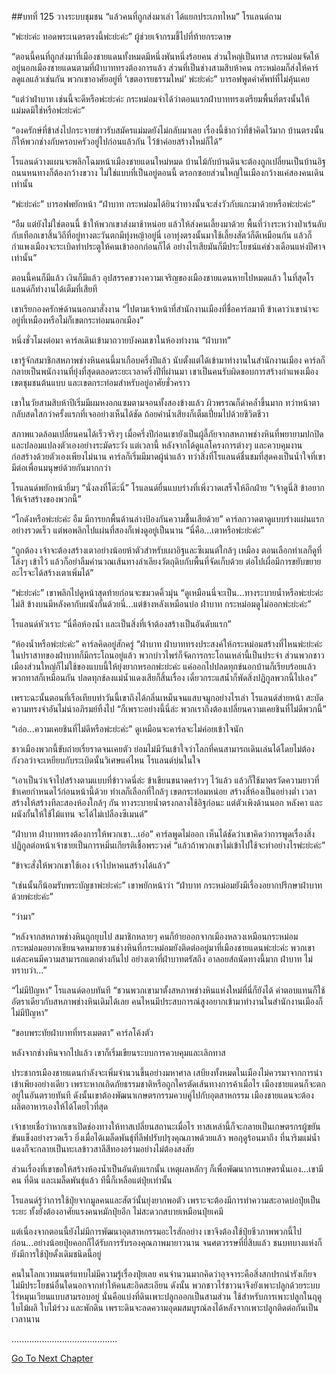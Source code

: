 ##บทที่ 125 วางระบบชุมชน
“แล้วคนที่ถูกส่งมาเล่า ได้แยกประเภทไหม” โรแลนด์ถาม


“พ่ะย่ะค่ะ ทอดพระเนตรตรงนี้พ่ะย่ะค่ะ” ผู้ช่วยเจ้ากรมชี้ไปที่ท้ายกระดาษ


“ตอนนี้คนที่ถูกส่งมาที่เมืองชายแดนทั้งหมดมีหนึ่งพันหนึ่งร้อยคน ส่วนใหญ่เป็นทาส กระหม่อมจัดให้อยู่นอกเมืองชายแดนตามที่ฝ่าบาททรงต้องการแล้ว ส่วนที่เป็นช่างสามสิบห้าคน กระหม่อมก็ส่งให้คาร์ลดูแลแล้วเช่นกัน พวกเขาอาศัยอยู่ที่ ‘เขตอารยธรรมใหม่’ พ่ะย่ะค่ะ” บารอฟพูดคำศัพท์ที่ไม่คุ้นเคย


“แต่ว่าฝ่าบาท เช่นนี้จะดีหรือพ่ะย่ะค่ะ กระหม่อมจำได้ว่าตอนแรกฝ่าบาททรงเตรียมพื้นที่ตรงนั้นให้แม่มดมิใช่หรือพ่ะย่ะค่ะ”


“องครักษ์ที่ข้าส่งไปกระจายข่าวรับสมัครแม่มดยังไม่กลับมาเลย เรื่องนี้ช้ากว่าที่ข้าคิดไว้มาก บ้านตรงนั้นก็ให้พวกช่างกับครอบครัวอยู่ไปก่อนแล้วกัน ไว้ข้าค่อยสร้างใหม่ก็ได้”


โรแลนด์วางแผนจะพลิกโฉมหน้าเมืองชายแดนใหม่หมด บ้านไม้กับบ้านดินจะต้องถูกเปลี่ยนเป็นบ้านอิฐ ถนนหนทางก็ต้องกว้างขวาง ไม่ใช่แบบที่เป็นอยู่ตอนนี้ ตรอกซอยส่วนใหญ่ในเมืองกว้างแค่สองคนเดินเท่านั้น


“พ่ะย่ะค่ะ” บารอฟพยักหน้า “ฝ่าบาท กระหม่อมได้ยินว่าทางนั้นจะส่งวัวกับแกะมาด้วยหรือพ่ะย่ะค่ะ”


“อืม แต่ยังไม่ใช่ตอนนี้ ข้าให้พวกเขาส่งมาช้าหน่อย แล้วให้ส่งคนเลี้ยงมาด้วย พื้นที่ว่างระหว่างป่าเร้นลับกับเทือกเขาสิ้นวิถีที่อยู่ทางตะวันตกมีทุ่งหญ้าอยู่นี่ เอาทุ่งตรงนั้นมาใช้เลี้ยงสัตว์ก็ดีเหมือนกัน แล้วก็กำแพงเมืองจะระเบิดทำประตูให้คนเข้าออกก่อนก็ได้ อย่างไรเสียมันก็มีประโยชน์แค่ช่วงเดือนแห่งปีศาจเท่านั้น”


ตอนนี้คนก็มีแล้ว เงินก็มีแล้ว อุปสรรคขวางความเจริญของเมืองชายแดนหายไปหมดแล้ว ในที่สุดโรแลนด์ก็ทำงานได้เต็มที่เสียที


เขาเรียกองครักษ์ด้านนอกมาสั่งงาน “ไปตามเจ้าหน้าที่สำนักงานเมืองที่ชื่อคาร์ลมาที ข้าเดาว่าเขาน่าจะอยู่ที่เหมืองหรือไม่ก็เขตกระท่อมนอกเมือง”


หนึ่งชั่วโมงต่อมา คาร์ลเดินเข้ามาถวายบังคมเขาในห้องทำงาน “ฝ่าบาท”


เขารู้จักสมาชิกสหภาพช่างหินคนนี้มาเกือบครึ่งปีแล้ว นับตั้งแต่ได้เข้ามาทำงานในสำนักงานเมือง คาร์ลก็กลายเป็นพนักงานที่ยุ่งที่สุดตลอดระยะเวลาครึ่งปีที่ผ่านมา เขาเป็นคนรับผิดชอบการสร้างกำแพงเมือง เขตชุมชนต้นแบบ และเขตกระท่อมสำหรับอยู่อาศัยชั่วคราว


เขาในวัยสามสิบห้าปีเริ่มมีผมหงอกแซมตามจอนทั้งสองข้างแล้ว ผิวพรรณก็ดำคล้ำขึ้นมาก ทว่าหน้าตากลับสดใสกว่าครั้งแรกที่เจออย่างเห็นได้ชัด ถ้อยคำน้ำเสียงก็เต็มเปี่ยมไปด้วยชีวิตชีวา


สภาพแวดล้อมเปลี่ยนคนได้เร็วจริงๆ เมื่อครึ่งปีก่อนเขายังเป็นผู้ลี้ภัยจากสหภาพช่างหินที่พยายามปกปิดและปลอมแปลงตัวเองอย่างระมัดระวัง แต่เวลานี้ หลังจากได้ดูแลโครงการต่างๆ และควบคุมงานก่อสร้างด้วยตัวเองเพียงไม่นาน คาร์ลก็เริ่มมีมาดผู้นำแล้ว ทว่าสิ่งที่โรแลนด์ชื่นชมที่สุดคงเป็นน้ำใจที่เขามีต่อเพื่อนมนุษย์ด้วยกันมากกว่า


โรแลนด์พยักหน้ายิ้มๆ “นั่งลงที่โต๊ะนี่” โรแลนด์ยื่นแบบร่างที่เพิ่งวาดเสร็จให้อีกฝ่าย “เจ้าดูนี่สิ ข้าอยากให้เจ้าสร้างของพวกนี้”


“โกดังหรือพ่ะย่ะค่ะ อืม มีการยกพื้นด้านล่างป้องกันความชื้นเสียด้วย” คาร์ลกวาดตาดูแบบร่างแผ่นแรกอย่างรวดเร็ว แต่พอพลิกไปแผ่นที่สองก็เพ่งดูอยู่เป็นนาน “นี่คือ...เตาหรือพ่ะย่ะค่ะ”


“ถูกต้อง เจ้าจะต้องสร้างเตาอย่างน้อยห้าตัวสำหรับเผาอิฐและซีเมนต์ใกล้ๆ เหมือง ตอนเลือกทำเลก็ดูที่โล่งๆ เข้าไว้ แล้วก็อย่าลืมคำนวณเส้นทางลำเลียงวัตถุดิบกับพื้นที่จัดเก็บด้วย ต่อไปเผื่อมีการขยับขยายอะไรจะได้สร้างเตาเพิ่มได้”


“พ่ะย่ะค่ะ” เขาพลิกไปดูหน้าสุดท้ายก่อนจะขมวดคิ้วมุ่น “ดูเหมือนนี่จะเป็น...ทางระบายน้ำหรือพ่ะย่ะค่ะ ไม่สิ ข้างบนมีหลังคากับผนังกั้นด้วยนี่...แต่ข้างหลังเหมือนบ่อ ฝ่าบาท กระหม่อมดูไม่ออกพ่ะย่ะค่ะ”


โรแลนด์หัวเราะ “นี่คือห้องน้ำ และเป็นสิ่งที่เจ้าต้องสร้างเป็นอันดับแรก”


“ห้องน้ำหรือพ่ะย่ะค่ะ” คาร์ลคิดอยู่สักครู่ “ฝ่าบาท ฝ่าบาททรงประสงค์ให้กระหม่อมสร้างที่ไหนพ่ะย่ะค่ะ ในปราสาทของฝ่าบาทก็มีกระโถนอยู่แล้ว พวกบ่าวไพร่ก็จัดการกระโถนเหล่านี้เป็นประจำ ส่วนพวกชาวเมืองส่วนใหญ่ก็ไม่ใช้ของแบบนี้ให้ยุ่งยากหรอกพ่ะย่ะค่ะ แค่ออกไปปลดทุกข์นอกบ้านก็เรียบร้อยแล้ว พวกทาสก็เหมือนกัน ปลดทุกข์ลงแม่น้ำแดงเสียก็สิ้นเรื่อง เดี๋ยวกระแสน้ำก็พัดสิ่งปฏิกูลพวกนี้ไปเอง”


เพราะฉะนั้นตอนที่เรือเทียบท่าวันนี้เขาถึงได้กลิ่นเหม็นจนแสบจมูกอย่างไรเล่า โรแลนด์ส่ายหน้า สะบัดความทรงจำอันไม่น่าอภิรมย์ทิ้งไป “ก็เพราะอย่างนี้นี่ล่ะ พวกเราถึงต้องเปลี่ยนความเคยชินที่ไม่ดีพวกนี้”


“เอ่อ...ความเคยชินที่ไม่ดีหรือพ่ะย่ะค่ะ” ดูเหมือนจะคาร์ลจะไม่ค่อยเข้าใจนัก


ชาวเมืองพวกนี้ขับถ่ายเรี่ยราดจนเคยตัว ย่อมไม่มีวันเข้าใจว่าโลกที่คนสามารถเดินเล่นได้โดยไม่ต้องกังวลว่าจะเหยียบกับระเบิดนั้นวิเศษแค่ไหน โรแลนด์บ่นในใจ


“เอาเป็นว่าเจ้าไปสร้างตามแบบที่ข้าวาดนี่ล่ะ ข้าเขียนขนาดคร่าวๆ ไว้แล้ว แล้วก็ใช้มาตรวัดความยาวที่ข้าเคยกำหนดไว้ก่อนหน้านี้ด้วย ทำเลก็เลือกที่ใกล้ๆ เขตกระท่อมหน่อย สร้างสี่ห้องเป็นอย่างต่ำ เวลาสร้างให้สร้างทีละสองห้องใกล้ๆ กัน ทางระบายน้ำตรงกลางใช้อิฐก่อนะ แต่ตัวเพิงด้านนอก หลังคา และผนังกั้นให้ใช้ไม้แทน จะได้ไม่เปลืองซีเมนต์”


“ฝ่าบาท ฝ่าบาททรงต้องการให้พวกเขา...เอ่อ” คาร์ลพูดไม่ออก เห็นได้ชัดว่าเขาคิดว่าการพูดเรื่องสิ่งปฏิกูลต่อหน้าเจ้าชายเป็นการหมิ่นเกียรติเชื้อพระวงศ์ “แล้วถ้าพวกเขาไม่เข้าไปใช้จะทำอย่างไรพ่ะย่ะค่ะ”


“ข้าจะสั่งให้พวกเขาใช้เอง เจ้าไปหาคนสร้างได้แล้ว”


“เช่นนั้นก็น้อมรับพระบัญชาพ่ะย่ะค่ะ” เขาพยักหน้าว่า “ฝ่าบาท กระหม่อมยังมีเรื่องอยากปรึกษาฝ่าบาทด้วยพ่ะย่ะค่ะ”


“ว่ามา”


“หลังจากสหภาพช่างหินถูกยุบไป สมาชิกหลายๆ คนก็ย้ายออกจากเมืองหลวงเหมือนกระหม่อม กระหม่อมอยากเขียนจดหมายชวนช่างหินที่กระหม่อมยังติดต่ออยู่มาที่เมืองชายแดนพ่ะย่ะค่ะ พวกเขาแต่ละคนมีความสามารถแตกต่างกันไป อย่างเตาที่ฝ่าบาทตรัสถึง อาลอยส์ถนัดทางนี้มาก ฝ่าบาท ไม่ทราบว่า...”


“ไม่มีปัญหา” โรแลนด์ตอบทันที “ชวนพวกเขามาตั้งสหภาพช่างหินแห่งใหม่ที่นี่ก็ยังได้ ค่าตอบแทนก็ใช้อัตราเดียวกับสหภาพช่างหินเดิมได้เลย คนไหนมีประสบการณ์สูงอยากเข้ามาทำงานในสำนักงานเมืองก็ไม่มีปัญหา”


“ขอบพระทัยฝ่าบาทที่ทรงเมตตา” คาร์ลโค้งตัว


หลังจากช่างหินจากไปแล้ว เขาก็เริ่มเขียนระบบการควบคุมและเลิกทาส


ประชากรเมืองชายแดนกำลังจะเพิ่มจำนวนขึ้นอย่างมหาศาล เสบียงทั้งหมดในเมืองไม่ควรมาจากการนำเข้าเพียงอย่างเดียว เพราะหากเกิดภัยธรรมชาติหรือถูกใครตัดเส้นทางการค้าเมื่อไร เมืองชายแดนก็จะตกอยู่ในอันตรายทันที ดังนั้นเขาต้องพัฒนาเกษตรกรรมควบคู่ไปกับอุตสาหกรรม เมืองชายแดนจะต้องผลิตอาหารเองให้ได้โดยไวที่สุด


เจ้าชายเชื่อว่าหากเขาเปิดช่องทางให้ทาสเปลี่ยนสถานะเมื่อไร ทาสเหล่านี้ก็จะกลายเป็นเกษตรกรผู้ขยันขันแข็งอย่างรวดเร็ว ยิ่งเมื่อได้เมล็ดพันธุ์ที่ลีฟปรับปรุงคุณภาพด้วยแล้ว พอฤดูร้อนมาถึง ที่นาริมแม่น้ำแดงก็จะกลายเป็นทะเลข้าวสาลีสีทองอร่ามอย่างไม่ต้องสงสัย


ส่วนเรื่องที่เขาขอให้สร้างห้องน้ำเป็นอันดับแรกนั้น เหตุผลหลักๆ ก็เพื่อพัฒนาการเกษตรนั่นเอง...เขามีคน ที่ดิน และเมล็ดพันธุ์แล้ว ทีนี้ก็เหลือแต่ปุ๋ยเท่านั้น


โรแลนด์รู้ว่าการใช้ปุ๋ยจากมูลคนและสัตว์นั้นยุ่งยากพอตัว เพราะจะต้องมีการทำความสะอาดบ่อปุ๋ยเป็นระยะ ทั้งยังต้องอาศัยแรงคนหมักปุ๋ยอีก ไม่สะดวกสบายเหมือนปุ๋ยเคมี


แต่เนื่องจากตอนนี้ยังไม่มีการพัฒนาอุตสาหกรรมอะไรสักอย่าง เขาจึงต้องใช้ปุ๋ยชีวภาพพวกนี้ไปก่อน...อย่างน้อยปุ๋ยคอกก็ได้รับการรับรองคุณภาพมายาวนาน จนศตวรรษที่ยี่สิบแล้ว ชนบทบางแห่งก็ยังมีการใช้ปุ๋ยดั้งเดิมชนิดนี้อยู่


คนในโลกเวทมนตร์แทบไม่มีความรู้เรื่องปุ๋ยเลย คนจำนวนมากคิดว่าอุจจาระคือสิ่งสกปรกน่ารังเกียจ ไม่มีประโยชน์อื่นใดนอกจากทำให้คนสะอิดสะเอียน ดังนั้น พวกชาวไร่ชาวนาจึงยังเพาะปลูกด้วยระบบไร่หมุนเวียนแบบสามรอบอยู่ นั่นคือแบ่งที่ดินเพาะปลูกออกเป็นสามส่วน ใช้สำหรับการเพาะปลูกในฤดูใบไม้ผลิ ใบไม้ร่วง และพักดิน เพราะดินจะลดความอุดมสมบูรณ์ลงได้หลังจากเพาะปลูกติดต่อกันเป็นเวลานาน


..........................................




[Go To Next Chapter]( ./38.md)